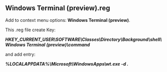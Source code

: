 
## Windows Terminal (preview).reg
Add to context menu options: **Windows Terminal (preview)**.

This .reg file create Key: 

***HKEY_CURRENT_USER\SOFTWARE\Classes\Directory\Background\shell\Windows Terminal (preview)\command*** 

and add entry: 

***%LOCALAPPDATA%\\Microsoft\\WindowsApps\\wt.exe -d .***
